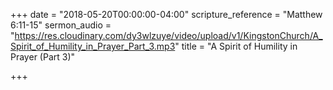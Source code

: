 +++
date = "2018-05-20T00:00:00-04:00"
scripture_reference = "Matthew 6:11-15"
sermon_audio = "https://res.cloudinary.com/dy3wlzuye/video/upload/v1/KingstonChurch/A_Spirit_of_Humility_in_Prayer_Part_3.mp3"
title = "A Spirit of Humility in Prayer (Part 3)"

+++
